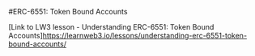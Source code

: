 #ERC-6551: Token Bound Accounts

[Link to LW3 lesson - Understanding ERC-6551: Token Bound Accounts]https://learnweb3.io/lessons/understanding-erc-6551-token-bound-accounts/
